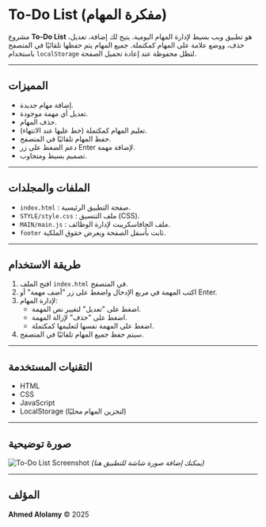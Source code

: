 # To-Do List (مفكرة المهام)

مشروع **To-Do List** هو تطبيق ويب بسيط لإدارة المهام اليومية. يتيح لك إضافة، تعديل، حذف، ووضع علامة على المهام كمكتملة. جميع المهام يتم حفظها تلقائيًا في المتصفح باستخدام `localStorage` لتظل محفوظة عند إعادة تحميل الصفحة.

---

## المميزات

- إضافة مهام جديدة.
- تعديل أي مهمة موجودة.
- حذف المهام.
- تعليم المهام كمكتملة (خط عليها عند الانتهاء).
- حفظ المهام تلقائيًا في المتصفح.
- دعم الضغط على زر Enter لإضافة مهمة.
- تصميم بسيط ومتجاوب.

---

## الملفات والمجلدات

- `index.html` : صفحة التطبيق الرئيسية.
- `STYLE/style.css` : ملف التنسيق (CSS).
- `MAIN/main.js` : ملف الجافاسكريبت لإدارة الوظائف.
- `footer` ثابت بأسفل الصفحة ويعرض حقوق الملكية.

---

## طريقة الاستخدام

1. افتح الملف `index.html` في المتصفح.
2. اكتب المهمة في مربع الإدخال واضغط على زر "أضف مهمة" أو Enter.
3. لإدارة المهام:
   - اضغط على "تعديل" لتغيير نص المهمة.
   - اضغط على "حذف" لإزالة المهمة.
   - اضغط على المهمة نفسها لتعليمها كمكتملة.
4. سيتم حفظ جميع المهام تلقائيًا في المتصفح.

---

## التقنيات المستخدمة

- HTML
- CSS
- JavaScript
- LocalStorage (لتخزين المهام محليًا)

---

## صورة توضيحية

![To-Do List Screenshot](screenshot.png) *(يمكنك إضافة صورة شاشة للتطبيق هنا)*

---

## المؤلف

**Ahmed Alolamy** ©️ 2025